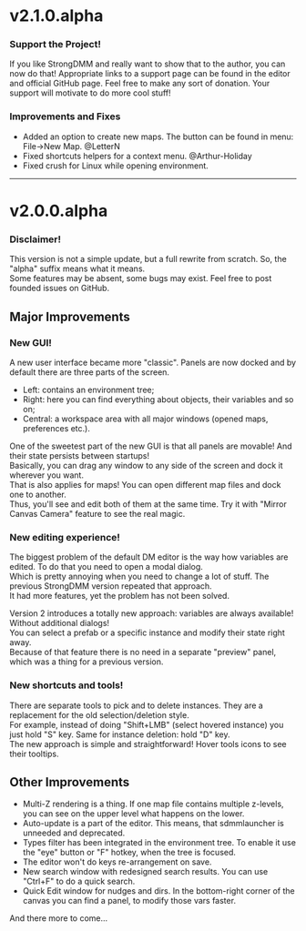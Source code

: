 # v2.1.0.alpha

### Support the Project!
If you like StrongDMM and really want to show that to the author, you can now do that!
Appropriate links to a support page can be found in the editor and official GitHub page.
Feel free to make any sort of donation. Your support will motivate to do more cool stuff!

### Improvements and Fixes
 * Added an option to create new maps. The button can be found in menu: File->New Map. @LetterN
 * Fixed shortcuts helpers for a context menu. @Arthur-Holiday
 * Fixed crush for Linux while opening environment.

---

# v2.0.0.alpha

### Disclaimer!
This version is not a simple update, but a full rewrite from scratch. So, the "alpha" suffix means what it means.<br>
Some features may be absent, some bugs may exist. Feel free to post founded issues on GitHub.

## Major Improvements

### New GUI!
A new user interface became more "classic". Panels are now docked and by default there are three parts of the screen.
 * Left: contains an environment tree;
 * Right: here you can find everything about objects, their variables and so on;
 * Central: a workspace area with all major windows (opened maps, preferences etc.).

One of the sweetest part of the new GUI is that all panels are movable! And their state persists between startups!<br>
Basically, you can drag any window to any side of the screen and dock it wherever you want.<br>
That is also applies for maps! You can open different map files and dock one to another.<br>
Thus, you'll see and edit both of them at the same time. Try it with "Mirror Canvas Camera" feature to see the real magic.

### New editing experience!
The biggest problem of the default DM editor is the way how variables are edited. To do that you need to open a modal dialog.<br>
Which is pretty annoying when you need to change a lot of stuff. The previous StrongDMM version repeated that approach.<br>
It had more features, yet the problem has not been solved.

Version 2 introduces a totally new approach: variables are always available! Without additional dialogs!<br>
You can select a prefab or a specific instance and modify their state right away.<br>
Because of that feature there is no need in a separate "preview" panel, which was a thing for a previous version.

### New shortcuts and tools!
There are separate tools to pick and to delete instances. They are a replacement for the old selection/deletion style.<br>
For example, instead of doing "Shift+LMB" (select hovered instance) you just hold "S" key. Same for instance deletion: hold "D" key.<br>
The new approach is simple and straightforward! Hover tools icons to see their tooltips.

## Other Improvements
 * Multi-Z rendering is a thing. If one map file contains multiple z-levels, you can see on the upper level what happens on the lower.
 * Auto-update is a part of the editor. This means, that sdmmlauncher is unneeded and deprecated.
 * Types filter has been integrated in the environment tree. To enable it use the "eye" button or "F" hotkey, when the tree is focused.
 * The editor won't do keys re-arrangement on save.
 * New search window with redesigned search results. You can use "Ctrl+F" to do a quick search.
 * Quick Edit window for nudges and dirs. In the bottom-right corner of the canvas you can find a panel, to modify those vars faster.

And there more to come...
